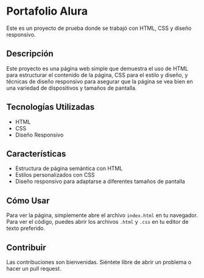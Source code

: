 # Portafolio Alura

Este es un proyecto de prueba donde se trabajó con HTML, CSS y diseño responsivo.

## Descripción

Este proyecto es una página web simple que demuestra el uso de HTML para estructurar el contenido de la página, CSS para el estilo y diseño, y técnicas de diseño responsivo para asegurar que la página se vea bien en una variedad de dispositivos y tamaños de pantalla.

## Tecnologías Utilizadas

- HTML
- CSS
- Diseño Responsivo

## Características

- Estructura de página semántica con HTML
- Estilos personalizados con CSS
- Diseño responsivo para adaptarse a diferentes tamaños de pantalla

## Cómo Usar

Para ver la página, simplemente abre el archivo `index.html` en tu navegador. Para ver el código, puedes abrir los archivos `.html` y `.css` en tu editor de texto preferido.

## Contribuir

Las contribuciones son bienvenidas. Siéntete libre de abrir un problema o hacer un pull request.

